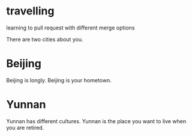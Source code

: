 # travelling
learning to pull request with different merge options

There are two cities about you.

# Beijing
Beijing is longly.
Beijing is your hometown.

# Yunnan
Yunnan has different cultures.
Yunnan is the place you want to live when you are retired.

